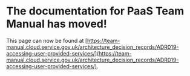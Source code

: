 
# The documentation for PaaS Team Manual has moved!
This page can now be found at [https://team-manual.cloud.service.gov.uk/architecture_decision_records/ADR019-accessing-user-provided-services/](https://team-manual.cloud.service.gov.uk/architecture_decision_records/ADR019-accessing-user-provided-services/).
